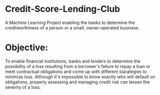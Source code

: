 # Credit-Score-Lending-Club
 A Machine Learning Project enabling the banks to determine the creditworthiness of a person or a small, owner-operated business.
 
 # Objective: 
 To enable financial instituitons, banks and lenders to determine the possibility of a loss resulting from a borrower's failure to repay a loan or meet contractual obligations and come up with different starategies to minimize loss.
 Although it's impossible to know exactly who will default on obligations, properly assessing and managing credit risk can lessen the severity of a loss. 
 
